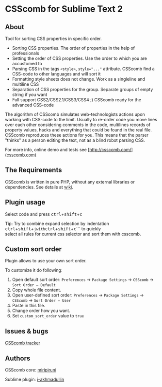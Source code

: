 # CSScomb for Sublime Text 2

## About

Tool for sorting CSS properties in specific order.

* Sorting CSS properties. The order of properties in the help of professionals
* Setting the order of CSS properties. Use the order to which you are accustomed to
* Parsing CSS in the tags ```<style>```, ```style="..."``` attribute. CSScomb find a CSS-code to other languages and will sort it
* Formatting style sheets does not change. Work as a singleline and multiline CSS
* Separation of CSS properties for the group. Separate groups of empty string if you want
* Full support CSS2/CSS2.1/CSS3/CSS4 ;) CSScomb ready for the advanced CSS-code

The algorithm of CSScomb simulates web-technologists actions upon working with
CSS-code to the limit. Usually to re-order code you move lines over each other
considering comments in the code, multilines records of property values, hacks
and everything that could be found in the real file. CSScomb reproduces these
actions for you. This means that the parser "thinks" as a person editing the
text, not as a blind robot parsing CSS.

For more info, online demo and tests see [http://csscomb.com/](csscomb.com)


## The Requirements

CSScomb is written in pure PHP, without any external libraries or dependencies.
See details at [wiki](https://github.com/miripiruni/CSScomb/wiki/Requirements).


## Plugin usage

Select code and press <kbd>ctrl</kbd>+<kbd>shift</kbd>+<kbd>c</kbd>  
  
Tip: Try to combine expand selection by indentation <kbd>ctrl</kbd>+<kbd>shift</kbd>+<kbd>j</kbd>``` with ```<kbd>ctrl</kbd>+<kbd>shift</kbd>+<kbd>c</kbd>``` to quickly  
select all rules for current css selector and sort them with csscomb.

## Custom sort order

Plugin allows to use your own sort order.  
  
To customize it do following:  
1. Open default sort order:  `Preferences` → `Package Settings` → `CSScomb` → `Sort Order – Default`  
2. Copy whole file content.  
3. Open user-defined sort order:  `Preferences` → `Package Settings` → `CSScomb` → `Sort Order – User`  
4. Paste in this file.  
5. Change order how you want.
6. Set `custom_sort_order` value to `true`

## Issues & bugs

[CSScomb tracker](https://github.com/miripiruni/CSSComb/issues)


## Authors

CSScomb core: [miripiruni](mailto:mail@csscomb.ru)

Sublime plugin: [i-akhmadullin](https://github.com/i-akhmadullin)

